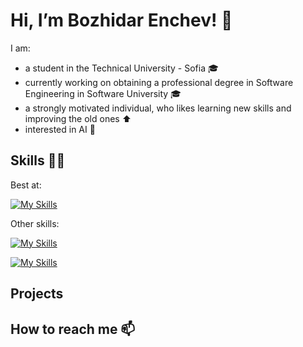 # Hi, I’m Bozhidar Enchev! 👋
I am: <br>
 - a student in the Technical University - Sofia 🎓 <br>
 - currently working on obtaining a professional degree in Software Engineering in Software University 🎓 <br>
 - a strongly motivated individual, who likes learning new skills and improving the old ones ⬆ <br>
 - interested in AI 🧠

## Skills 👨‍💻
Best at: <p> [![My Skills](https://skillicons.dev/icons?i=cpp,c,py)](https://skillicons.dev) </p>
Other skills: <p> [![My Skills](https://skillicons.dev/icons?i=html,css,git)](https://skillicons.dev) </p>
[![My Skills](https://skillicons.dev/icons?i=vscode,visualstudio)](https://skillicons.dev)
## Projects

## How to reach me 📫
